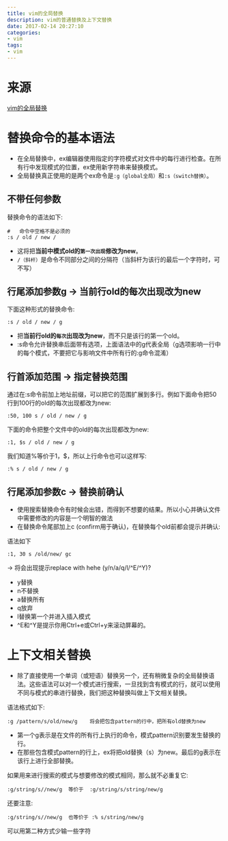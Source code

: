 ```yaml
---
title: vim的全局替换
description: vim的普通替换及上下文替换
date: 2017-02-14 20:27:10
categories:
- vim
tags:
- vim
---
```

#   来源
[vim的全局替换](https://blog.csdn.net/shuangde800/article/details/10554513)

#   替换命令的基本语法
+   在全局替换中，ex编辑器使用指定的字符模式对文件中的每行进行检查。在所有行中发现模式的位置，ex使用新字符串来替换模式。
+   全局替换真正使用的是两个ex命令是`:g（global全局）`和`:s（switch替换）`。

##  不带任何参数
替换命令的语法如下:
```
#   命令中空格不是必须的
:s / old / new /  
```
+   这将把**当前中模式old的`第一次出现`修改为new**。
+   `/（斜杆）`是命令不同部分之间的分隔符（当斜杆为该行的最后一个字符时，可不写）

##  行尾添加参数g -> 当前行old的每次出现改为new
下面这种形式的替换命令:
```
:s / old / new / g
```
+   把**当前行old的`每次`出现改为new**，而不只是该行的第一个old。
+   :s命令允许替换串后面带有选项，上面语法中的g代表全局（g选项影响一行中的每个模式，不要把它与影响文件中所有行的:g命令混淆）

##  行首添加范围 -> 指定替换范围
通过在:s命令前加上地址前缀，可以把它的范围扩展到多行。例如下面命令把50行到100行的old的每次出现都改为new:
```
:50, 100 s / old / new / g
```

下面的命令把整个文件中的old的每次出现都改为new:
```
:1, $s / old / new / g
```
我们知道%等价于1，$，所以上行命令也可以这样写:
```
:% s / old / new / g
```

##  行尾添加参数c -> 替换前确认

+   使用搜索替换命令有时候会出错，而得到不想要的结果。所以小心并确认文件中需要修改的内容是一个明智的做法
+   在替换命令尾部加上c (confirm用于确认)，在替换每个old前都会提示并确认:

语法如下
```
:1, 30 s /old/new/ gc
```
-> 将会出现提示replace with hehe (y/n/a/q/l/^E/^Y)?  
+   y替换
+   n不替换
+   a替换所有
+   q放弃
+   l替换第一个并进入插入模式
+   ^E和^Y是提示你用Ctrl+e或Ctrl+y来滚动屏幕的。

#   上下文相关替换
+   除了直接使用一个单词（或短语）替换另一个，还有稍微复杂的全局替换语法。这些语法可以对一个模式进行搜索，一旦找到含有模式的行，就可以使用不同与模式的串进行替换，我们把这种替换叫做上下文相关替换。

语法格式如下:
```
:g /pattern/s/old/new/g    将会把包含pattern的行中，把所有old替换为new
```
+   第一个g表示是在文件的所有行上执行的命令，模式pattern识别要发生替换的行。
+   在那些包含模式pattern的行上，ex将把old替换（s）为new。最后的g表示在该行上进行全部替换。

如果用来进行搜索的模式与想要修改的模式相同，那么就不必重复它:
```
:g/string/s//new/g  等价于  :g/string/s/string/new/g
```
还要注意:
```
:g/string/s//new/g  也等价于 :% s/string/new/g
```
可以用第二种方式少输一些字符
